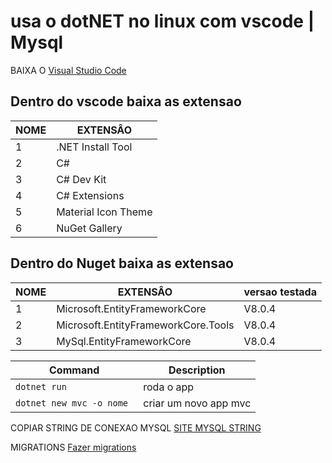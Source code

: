 # usa o dotNET no linux com vscode | Mysql

BAIXA O [Visual Studio Code](https://code.visualstudio.com/download)





## Dentro do vscode baixa as extensao
| NOME | EXTENSÂO             |
| ---  |         ---          |
|   1  | .NET Install Tool    |
|   2  |  C#                  |
|   3  |  C# Dev Kit          |
|   4  |  C# Extensions       |
|   5  |  Material Icon Theme |
|   6  |  NuGet Gallery       |


## Dentro do Nuget baixa as extensao
| NOME |         EXTENSÂO                     |  versao testada |
| ---  |         ---                          |      ---        |
|   1  | Microsoft.EntityFrameworkCore        |     V8.0.4      |
|   2  | Microsoft.EntityFrameworkCore.Tools  |     V8.0.4      |
|   3  | MySql.EntityFrameworkCore            |     V8.0.4      |



| Command                   | Description |
| ---                       |         --- |
| `dotnet run`              | roda o app |
| `dotnet new mvc -o nome ` | criar um novo app mvc |

COPIAR STRING DE CONEXAO MYSQL [SITE MYSQL STRING](https://dev.mysql.com/doc/connector-net/en/connector-net-connections-string.html)

MIGRATIONS [Fazer migrations](https://learn.microsoft.com/pt-br/ef/core/cli/)
